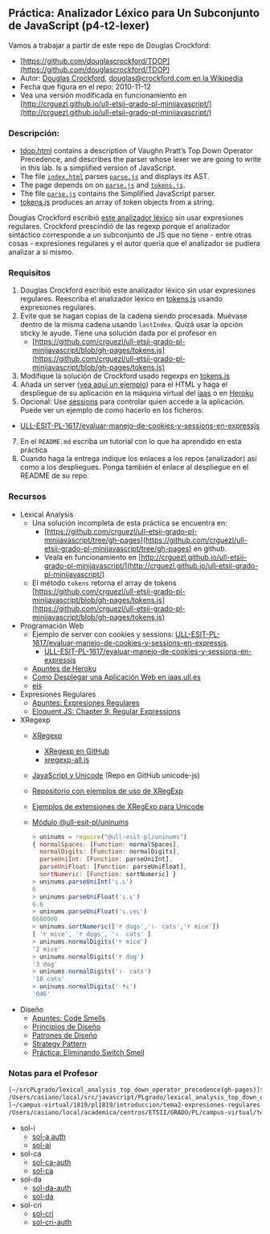 ## Práctica: Analizador Léxico para Un Subconjunto de JavaScript (p4-t2-lexer)

Vamos a trabajar a partir de este repo de Douglas Crockford:

-  [https://github.com/douglascrockford/TDOP](https://github.com/douglascrockford/TDOP)
-  Autor: [Douglas Crockford](http://www.crockford.com/), [douglas@crockford.com en la Wikipedia](https://en.wikipedia.org/wiki/Douglas_Crockford)
-  Fecha que figura en el repo: 2010-11-12
-  Vea una versión modificada en funcionamiento en [http://crguezl.github.io/ull-etsii-grado-pl-minijavascript/](http://crguezl.github.io/ull-etsii-grado-pl-minijavascript/)


### Descripción:

-   [tdop.html](http://crguezl.github.io/ull-etsii-grado-pl-minijavascript/tdop.html) contains a description of Vaughn Pratt’s Top Down Operator
    Precedence, and describes the parser whose lexer we are going to
    write in this lab. Is a simplified version of JavaScript.
-   The file [`index.html`](https://github.com/douglascrockford/TDOP/blob/master/index.html) parses [`parse.js`](https://github.com/douglascrockford/TDOP/blob/master/parse.js) and displays its AST.
-   The page depends on on [`parse.js`](https://github.com/douglascrockford/TDOP/blob/master/parse.js) and [`tokens.js`](https://github.com/douglascrockford/TDOP/blob/master/tokens.js).
-   The file [`parse.js`](https://github.com/douglascrockford/TDOP/blob/master/parse.js) contains the Simplified JavaScript parser.
-   [tokens.js](https://github.com/douglascrockford/TDOP/blob/master/tokens.js) produces an array of token objects from a string. 

Douglas Crockford escribió [este analizador léxico](https://github.com/douglascrockford/TDOP/blob/master/tokens.js) sin usar expresiones
regulares. Crockford prescindió de las regexp porque 
el analizador sintáctico corresponde a un
subconjunto de JS que no tiene - entre otras cosas - expresiones
regulares y  el autor quería que el analizador se pudiera analizar
a si mismo.


### Requisitos

1. Douglas Crockford escribió este analizador léxico sin usar expresiones
regulares. Reescriba el analizador léxico en [tokens.js](https://github.com/douglascrockford/TDOP/blob/master/tokens.js) usando expresiones regulares.
2.  Evite que se hagan copias de la cadena siendo procesada. Muévase
    dentro de la misma cadena usando `lastIndex`. Quizá usar la opción sticky le ayude.
    Tiene una solución dada por el profesor en 
    - [https://github.com/crguezl/ull-etsii-grado-pl-minijavascript/blob/gh-pages/tokens.js](https://github.com/crguezl/ull-etsii-grado-pl-minijavascript/blob/gh-pages/tokens.js)
3. Modifique la solución de Crockford usado regexps en [tokens.js](https://github.com/douglascrockford/TDOP/blob/master/tokens.js)
4.  Añada un server ([vea aquí un ejemplo](https://github.com/ULL-ESIT-PL-1617/evaluar-manejo-de-cookies-y-sessions-en-expressjs-alu0100825510)) para el HTML y haga el despliegue de su aplicación en la máquina virtual del [iaas](https://github.com/SYTW/iaas-ull-es) o en [Heroku](https://casianorodriguezleon.gitbooks.io/ull-esit-1617/content/recursos/heroku.html)
6. Opcional: Use [sessions](/apuntes/cookies/README.md) para controlar quien accede a la aplicación. Puede ver un ejemplo de como hacerlo en los ficheros:
  - [ULL-ESIT-PL-1617/evaluar-manejo-de-cookies-y-sessions-en-expressjs](https://github.com/ULL-ESIT-PL-1617/evaluar-manejo-de-cookies-y-sessions-en-expressjs-alu0100825510)
7. En el `README.md` escriba un tutorial con lo que ha aprendido en esta práctica
8. Cuando haga la entrega indique los enlaces a los repos (analizador) así como a los despliegues. Ponga también el enlace al despliegue en el README de su repo.

### Recursos

* Lexical Analysis
  * Una solución incompleta  de esta práctica se encuentra en:
     - [https://github.com/crguezl/ull-etsii-grado-pl-minijavascript/tree/gh-pages](https://github.com/crguezl/ull-etsii-grado-pl-minijavascript/tree/gh-pages) en github.
     - Veala en funcionamiento en [http://crguezl.github.io/ull-etsii-grado-pl-minijavascript/](http://crguezl.github.io/ull-etsii-grado-pl-minijavascript/)
  * El método `tokens` retorna el array de tokens [https://github.com/crguezl/ull-etsii-grado-pl-minijavascript/blob/gh-pages/tokens.js](https://github.com/crguezl/ull-etsii-grado-pl-minijavascript/blob/gh-pages/tokens.js)
* Programación Web
  * Ejemplo de server con cookies y sessions: [ULL-ESIT-PL-1617/evaluar-manejo-de-cookies-y-sessions-en-expressjs](https://github.com/ULL-ESIT-PL-1617/evaluar-manejo-de-cookies-y-sessions-en-expressjs-alu0100825510).
    - [ULL-ESIT-PL-1617/evaluar-manejo-de-cookies-y-sessions-en-expressjs](https://github.com/ULL-ESIT-PL-1617/evaluar-manejo-de-cookies-y-sessions-en-expressjs-alu0100825510)
  * [Apuntes de Heroku](https://casianorodriguezleon.gitbooks.io/ull-esit-1617/content/recursos/heroku.html)
  * [Como Desplegar una Aplicación Web en iaas.ull.es](https://github.com/SYTW/iaas-ull-es)
  * [ejs](https://ejs.co/)
* Expresiones Regulares
  * [Apuntes: Expresiones Regulares](../apuntes/regexp/README.md)
  * [Eloquent JS: Chapter 9: Regular Expressions](http://eloquentjavascript.net/09_regexp.html)
* XRegexp
  * [XRegexp](http://xregexp.com/) 
    - [XRegexp en GitHub](https://github.com/slevithan/xregexp)
    - [xregexp-all.js](https://unpkg.com/xregexp/xregexp-all.js)
  * [JavaScript y Unicode](https://github.com/ULL-ESIT-PL/unicode-js) (Repo en GitHub unicode-js)
  * [Repositorio con ejemplos de uso de XRegExp](https://github.com/ULL-ESIT-GRADOII-PL/xregexp-example) 
  * [Ejemplos de extensiones de XRegExp para Unicode](https://github.com/ULL-ESIT-GRADOII-PL/xregexp-example/blob/gh-pages/unicode.js)
  * [Módulo @ull-esit-pl/uninums](https://www.npmjs.com/package/@ull-esit-pl/uninums)

    ```js
    > uninums = require("@ull-esit-pl/uninums")
    { normalSpaces: [Function: normalSpaces],
      normalDigits: [Function: normalDigits],
      parseUniInt: [Function: parseUniInt],
      parseUniFloat: [Function: parseUniFloat],
      sortNumeric: [Function: sortNumeric] }
    > uninums.parseUniInt('६.६')
    6
    > uninums.parseUniFloat('६.६')
    6.6
    > uninums.parseUniFloat('६.६e६')
    6600000
    > uninums.sortNumeric(['٣ dogs','١٠ cats','٢ mice']) 
    [ '٢ mice', '٣ dogs', '١٠ cats' ]
    > uninums.normalDigits('٢ mice')
    '2 mice'
    > uninums.normalDigits('٣ dog')
    '3 dog'
    > uninums.normalDigits('١٠ cats')
    '10 cats'
    > uninums.normalDigits('٠۴६')
    '046'
    ```
* Diseño
  * [Apuntes: Code Smells](https://casianorodriguezleon.gitbooks.io/ull-esit-1617/content/apuntes/patterns/codesmell.html)
  * [Principios de Diseño](https://casianorodriguezleon.gitbooks.io/ull-esit-1617/content/apuntes/patterns/designprinciples.html)
  * [Patrones de Diseño](https://casianorodriguezleon.gitbooks.io/ull-esit-1617/content/apuntes/patterns/)
  * [Strategy Pattern](https://casianorodriguezleon.gitbooks.io/ull-esit-1617/content/apuntes/patterns/strategypattern.html)
  * [Práctica: Eliminando Switch Smell](https://casianorodriguezleon.gitbooks.io/ull-esit-1617/content/practicas/practicanoswitchsmell.html)

### Notas para el Profesor

```bash
[~/srcPLgrado/lexical_analysis_top_down_operator_precedence(gh-pages)]$ pwd -P
/Users/casiano/local/src/javascript/PLgrado/lexical_analysis_top_down_operator_precedence
[~/campus-virtual/1819/pl1819/introduccion/tema2-expresiones-regulares-y-analisis-lexico/practicas/p4-t2-lexer/pl1718-solutions(master)]$ pwd -P
/Users/casiano/local/academica/centros/ETSII/GRADO/PL/campus-virtual/tema2-regexp-y-lexico/practica-analisis-lexico-tdop/solutions

```
* sol-i
  * [sol-a auth](https://github.com/ULL-ESIT-PL-1718/authentication-angeligareta)
  * [sol-ai](https://github.com/ULL-ESIT-PL-1718/analizador-lexico-para-js-angeligareta)
* sol-ca
  * [sol-ca-auth](https://github.com/ULL-ESIT-PL-1718/alu0100966589-AuthModule)
  * [sol-ca](https://github.com/ULL-ESIT-PL-1718/analizador-lexico-para-js-alu0100966589)
* sol-da
  * [sol-da-auth](https://github.com/ULL-ESIT-PL-1718/auth-alu0100973914)
  * [sol-da](https://github.com/ULL-ESIT-PL-1718/analizador-lexico-para-js-alu0100973914)
* sol-cri
  * [sol-cri](https://github.com/ULL-ESIT-PL-1718/analizador-lexico-para-js-alu0100945850)
  * [sol-cri-auth](https://github.com/ULL-ESIT-PL-1718/auth-alu0100945850)




